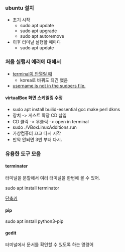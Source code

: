 ### ubuntu 설치
  - 초기 시작
    - sudo apt update
    - sudo apt upgrade
    - sudo apt autoremove
  - 이후 터미널 실행할 때마다
    - sudo apt update

### 처음 실행시 에러에 대해서

- [terminal이 안열릴 때](https://code-lab1.tistory.com/309)
  - korea로 바꿔도 되긴 했음
- [username is not in the sudoers file.](https://veganwithbacon.tistory.com/496)

#### virtualBox 화면 스케일링 수정

- sudo apt install builid-essential gcc make perl dkms
- 장치 -> 게스트 확장 CD 삽입
- CD 클릭 -> 우클릭 -> open in terminal
- sudo ./VBoxLinuxAdditions.run
- 가상컴퓨터 끄고 다시 시작
- 만약 안되면 3번 부터 다시.

### 유용한 도구 모음

#### terminater

터미널을 분할해서 여러 터미널을 한번에 볼 수 있어.

sudo apt install terminator

[단축키](https://shanepark.tistory.com/313)

#### pip

sudo apt install python3-pip

#### gedit

터미널에서 문서를 확인할 수 있도록 하는 명령어

